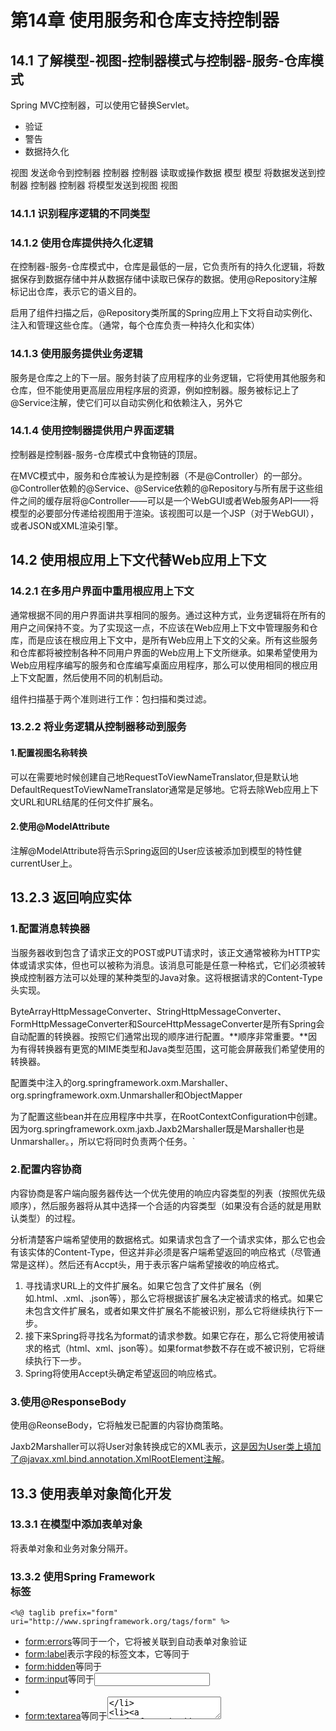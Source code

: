 # 第14章 使用服务和仓库支持控制器 #

## 14.1 了解模型-视图-控制器模式与控制器-服务-仓库模式 ##
Spring MVC控制器，可以使用它替换Servlet。

* 验证
* 警告
* 数据持久化

视图 发送命令到控制器 控制器
控制器 读取或操作数据 模型
模型 将数据发送到控制器 控制器
控制器 将模型发送到视图 视图
### 14.1.1 识别程序逻辑的不同类型 ###


### 14.1.2 使用仓库提供持久化逻辑 ###
在控制器-服务-仓库模式中，仓库是最低的一层，它负责所有的持久化逻辑，将数据保存到数据存储中并从数据存储中读取已保存的数据。使用@Repository注解标记出仓库，表示它的语义目的。

启用了组件扫描之后，@Repository类所属的Spring应用上下文将自动实例化、注入和管理这些仓库。（通常，每个仓库负责一种持久化和实体）
### 14.1.3 使用服务提供业务逻辑 ###
服务是仓库之上的下一层。服务封装了应用程序的业务逻辑，它将使用其他服务和仓库，但不能使用更高层应用程序层的资源，例如控制器。服务被标记上了@Service注解，使它们可以自动实例化和依赖注入，另外它

### 14.1.4 使用控制器提供用户界面逻辑 ###
控制器是控制器-服务-仓库模式中食物链的顶层。

在MVC模式中，服务和仓库被认为是控制器（不是@Controller）的一部分。@Controller依赖的@Service、@Service依赖的@Repository与所有居于这些组件之间的缓存层将@Controller——可以是一个WebGUI或者Web服务API——将模型的必要部分传递给视图用于渲染。该视图可以是一个JSP（对于WebGUI），或者JSON或XML渲染引擎。

## 14.2 使用根应用上下文代替Web应用上下文 ##

### 14.2.1 在多用户界面中重用根应用上下文 ###
通常根据不同的用户界面讲共享相同的服务。通过这种方式，业务逻辑将在所有的用户之间保持不变。为了实现这一点，不应该在Web应用上下文中管理服务和仓库，而是应该在根应用上下文中，是所有Web应用上下文的父亲。所有这些服务和仓库都将被控制各种不同用户界面的Web应用上下文所继承。如果希望使用为Web应用程序编写的服务和仓库编写桌面应用程序，那么可以使用相同的根应用上下文配置，然后使用不同的机制启动。

组件扫描基于两个准则进行工作：包扫描和类过滤。

### 13.2.2 将业务逻辑从控制器移动到服务 ###


#### 1.配置视图名称转换 ####
可以在需要地时候创建自己地RequestToViewNameTranslator,但是默认地DefaultRequestToViewNameTranslator通常是足够地。它将去除Web应用上下文URL和URL结尾的任何文件扩展名。
#### 2.使用@ModelAttribute ####
注解@ModelAttribute将告示Spring返回的User应该被添加到模型的特性健currentUser上。

## 13.2.3 返回响应实体 ##

### 1.配置消息转换器 ###
当服务器收到包含了请求正文的POST或PUT请求时，该正文通常被称为HTTP实体或请求实体，但也可以被称为消息。该消息可能是任意一种格式，它们必须被转换成控制器方法可以处理的某种类型的Java对象。这将根据请求的Content-Type头实现。

ByteArrayHttpMessageConverter、StringHttpMessageConverter、FormHttpMessageConverter和SourceHttpMessageConverter是所有Spring会自动配置的转换器。按照它们通常出现的顺序进行配置。**顺序非常重要。**因为有得转换器有更宽的MIME类型和Java类型范围，这可能会屏蔽我们希望使用的转换器。

配置类中注入的org.springframework.oxm.Marshaller、org.springframework.oxm.Unmarshaller和ObjectMapper

为了配置这些bean并在应用程序中共享，在RootContextConfiguration中创建。因为org.springframework.oxm.jaxb.Jaxb2Marshaller既是Marshaller也是Unmarshaller。，所以它将同时负责两个任务。`

### 2.配置内容协商 ###
内容协商是客户端向服务器传达一个优先使用的响应内容类型的列表（按照优先级顺序），然后服务器将从其中选择一个合适的内容类型（如果没有合适的就是用默认类型）的过程。

分析清楚客户端希望使用的数据格式。如果请求包含了一个请求实体，那么它也会有该实体的Content-Type，但这并非必须是客户端希望返回的响应格式（尽管通常是这样）。然后还有Accpt头，用于表示客户端希望接收的响应格式。

1. 寻找请求URL上的文件扩展名。如果它包含了文件扩展名（例如.html、.xml、.json等），那么它将根据该扩展名决定被请求的格式。如果它未包含文件扩展名，或者如果文件扩展名不能被识别，那么它将继续执行下一步。
2. 接下来Spring将寻找名为format的请求参数。如果它存在，那么它将使用被请求的格式（html、xml、json等）。如果format参数不存在或不被识别，它将继续执行下一步。
3. Spring将使用Accept头确定希望返回的响应格式。

### 3.使用@ResponseBody ###
使用@ReonseBody，它将触发已配置的内容协商策略。

Jaxb2Marshaller可以将User对象转换成它的XML表示，这是因为User类上填加了@javax.xml.bind.annotation.XmlRootElement注解。
## 13.3 使用表单对象简化开发 ##

### 13.3.1 在模型中添加表单对象 ###
将表单对象和业务对象分隔开。

### 13.3.2 使用Spring Framework <form>标签 ###

	<%@ taglib prefix="form" uri="http://www.springframework.org/tags/form" %>

* <form:errors>等同于一个<span>，它将被关联到自动表单对象验证
* <form:label>表示字段的标签文本，它等同于<label>
* <form:hidden>等同于<input type="hidden">
* <form:input>等同于<input type="text">
* 
* <form:textarea>等同于<textarea>
* <form:checkbox>等同于<input type="checkbox">，它可以支持多种类型的属性，例如boolean、Boolean和数字类型
* <form:checkboxes>等同于<input type="checkbox">，它可以支持多种类型的属性，例如boolean、Boolean和数字类型
* <form:radiobutton>等同于<input type="radio">。通常，需要将两个或多个该标签绑定到相同的路径（表单对象属性），Spring将根据属性值自动选择正确的标签。
* <form:checkboxes>等同于<form:checkboxes>一样，<form:radiobuttons>等同于<from:radiobuttons>。它们有着相同的items、itemValue和itemLabel特性，用于帮助生成单选按钮。<form:radiobuttons>和<form:checkboxes>都非常有利于枚举派生出字段。
* <form:select>等同于一个<select>下拉列表或多选框。它可以与<form:option>和<form:options>一起使用。它将根据下拉列表被绑定到的路径的值自动选择正确的选项。
* <form:option>将被嵌套在一个<form:select>中，等同于<option>
* <form:options>如同<form:checkboxes>和<form:radiobuttons>一样，有items、itemValue和itemLabel特性

### 13.3.3 获得被提交的表单数据 ###
   
## 13.4 更新客户支持应用开发程序 ##

### 13.4.1 启用Multipart支持 ###
Configuration类已经被移除，该类是一个ServletContextListener，它以编程的发过誓配置了LoggingFilter和AuthenticationFilter。Bootstrap类都是对过滤器（之前在Configurator中）进行配置的。

### 13.4.2 将Servlet转换成Spring MVC控制器 ###

### 13.4.3 创建自定义下载视图 ###

## 13.5 小结 ##



